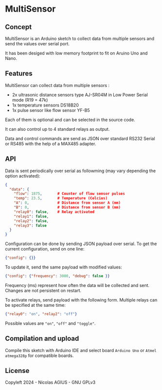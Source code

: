 # MultiSensor

## Concept

MultiSensor is an Arduino sketch to collect data from multiple sensors and send the values over serial port.

It has been desiged with low memory footprint to fit on Aruino Uno and Nano.

## Features

MultiSensor can collect data from multiple sensors : 
 - 2x ultrasonic distance sensors type AJ-SR04M in Low Power Serial mode (R19 = 47k)
 - 1x temperature sensors DS18B20
 - 1x pulse sensor like flow sensor YF-B5

Each of them is optional and can be selected in the source code.

It can also control up to 4 standard relays as output.

Data and control commands are send as JSON over standard RS232 Serial or RS485 with the help of a MAX485 adapter.

## API

Data is sent periodically over serial as followming (may vary depending the option activated):

```json
{
  "data": {
    "flow": 1875,       # Counter of flow sensor pulses
    "temp": 23.5,       # Temperature (Celcius)
    "A": 0,             # Distance from sensor A (mm)
    "B": 0,             # Distance from sensor B (mm)
    "relay0": false,    # Relay activated
    "relay1": false,
    "relay2": false,
    "relay3": false
  }
}
```

Configuration can be done by sending JSON payload over serial. To get the current configuration, send on one line:

```json
{"config": {}}
```

To update it, send the same payload with modified values:

```json
{"config": {"frequency": 3000, "debug": false }}
```

Frequency (ms) represent how often the data will be collected and sent. Changes are not persistent on restart.

To activate relays, send payload with the following form. Multiple relays can be specified at the same time:

```json
{"relay0": "on", "relay2": "off"}
```

Possible values are `"on"`, `"off"` and `"toggle"`.

## Compilation and upload

Compile this sketch with Arduino IDE and select board `Arduino Uno` or `Atmel atmega328p` for compatible boards.

## License

Copyleft 2024 - Nicolas AGIUS - GNU GPLv3
